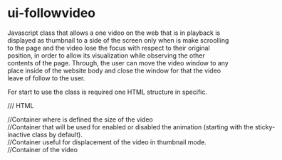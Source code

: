# ui-followvideo
Javascript class that allows a one video on the web that is in playback is displayed as thumbnail to a side of the screen only when is make scroolling to the page and the video lose the focus with respect to their original position, in order to allow its visualization while observing the other contents of the page. Through, the user can move the video window to any place inside of the website body and close the window for that the video leave of follow to the user.

For start to use the class is required one HTML structure in specific.

/// HTML
<div style="height: 360px; width: 640px; display: inline-block"> //Container where is defined the size of the video
    <div class="sticky sticky-inactive"> //Container that will be used for enabled or disabled the animation (starting with the sticky-inactive class by default).
        <div class="sticky-inner"> //Container useful for displacement of the video in thumbnail mode.
            <div id="ooyalaplayer"></div> //Container of the video
        </div>
    </div>
</div>